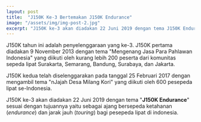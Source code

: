 ```yaml
---
layout: post
title:  "J150K Ke-3 Bertemakan J150K Endurance"
image: "/assets/img/img-post-2.jpg"
excerpt: "J150K ke-3 akan diadakan 22 Juni 2019 dengan tema J150K Endurance"
---
```


J150K tahun ini adalah penyelenggaraan yang ke-3. J150K pertama diadakan 9 November 2013 dengan tema "Mengenang Jasa Para Pahlawan Indonesia" yang diikuti oleh kurang lebih 200 peserta dari komunitas sepeda lipat Surakarta, Semarang, Bandung, Surabaya, dan Jakarta.

J150K kedua telah diselenggarakan pada tanggal 25 Februari 2017 dengan mengambil tema "nJajah Desa Milang Kori" yang diikuti oleh 600 pesepeda lipat se-Indonesia.

J150K ke-3 akan diadakan 22 Juni 2019 dengan tema "**J150K Endurance**" sesuai dengan tujuannya yaitu sebagai ajang bersepeda ketahanan (*endurance*) dan jarak jauh (*touring*) bagi pesepeda lipat di indonesia.
